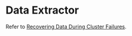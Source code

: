 # Data Extractor

Refer to [Recovering Data During Cluster Failures](/monitoring/recoveringdata.md).
